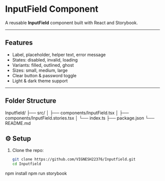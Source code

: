 # InputField Component

A reusable **InputField** component built with React and Storybook.

---

##  Features
- Label, placeholder, helper text, error message  
- States: disabled, invalid, loading  
- Variants: filled, outlined, ghost  
- Sizes: small, medium, large  
- Clear button & password toggle  
- Light & dark theme support  

---

##  Folder Structure
Inputfield/
├── src/
│ ├── components/InputField.tsx
│ ├── components/InputField.stories.tsx
│ └── index.ts
├── package.json
└── README.md

## ⚙ Setup
1. Clone the repo:
   ```bash
   git clone https://github.com/VIGNESH22376/Inputfield.git
   cd Inputfield


npm install
npm run storybook


